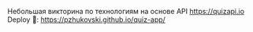Небольшая викторина по технологиям на основе API https://quizapi.io
Deploy 🚀:  https://pzhukovski.github.io/quiz-app/